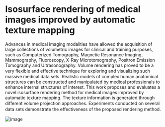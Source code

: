 # Isosurface rendering of medical images improved by automatic texture mapping

Advances in medical imaging modalities have allowed the acquisition of large collections of volumetric
images for clinical and training purposes, such as Computerized Tomography, Magnetic Resonance
Imaging, Mammography, Fluoroscopy, X-Ray Microtomography, Positron Emission Tomography and
Ultrasonography. Volume rendering has proved to be a very ﬂexible and eﬀective technique for exploring
and visualizing such massive medical data sets. Realistic models of complex human anatomical structures
can be constructed and manipulated by medical professionals to enhance internal structures of interest.
This work proposes and evaluates a novel isosurface rendering method for medical images improved by
automatic texture mapping. The texture information is generated through diﬀerent volume projection
approaches. Experiments conducted on several data sets demonstrate the eﬀectiveness of the proposed
rendering method.

![image](https://github.com/tfmoraes/medical_triangle_texture/assets/351108/db389dad-80a0-4691-bdb8-72e263483bfd)
